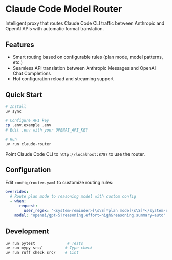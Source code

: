 # Claude Code Model Router

Intelligent proxy that routes Claude Code CLI traffic between Anthropic and OpenAI APIs with automatic format translation.

## Features

- Smart routing based on configurable rules (plan mode, model patterns, etc.)
- Seamless API translation between Anthropic Messages and OpenAI Chat Completions
- Hot configuration reload and streaming support

## Quick Start

```bash
# Install
uv sync

# Configure API key
cp .env.example .env
# Edit .env with your OPENAI_API_KEY

# Run
uv run claude-router
```

Point Claude Code CLI to `http://localhost:8787` to use the router.

## Configuration

Edit `config/router.yaml` to customize routing rules:

```yaml
overrides:
  # Route plan mode to reasoning model with custom config
  - when:
      request:
        user_regex: '<system-reminder>[\s\S]*plan mode[\s\S]*</system-reminder>'
    model: "openai/gpt-5?reasoning.effort=high&reasoning.summary=auto"
```

## Development

```bash
uv run pytest              # Tests
uv run mypy src/          # Type check  
uv run ruff check src/    # Lint
```